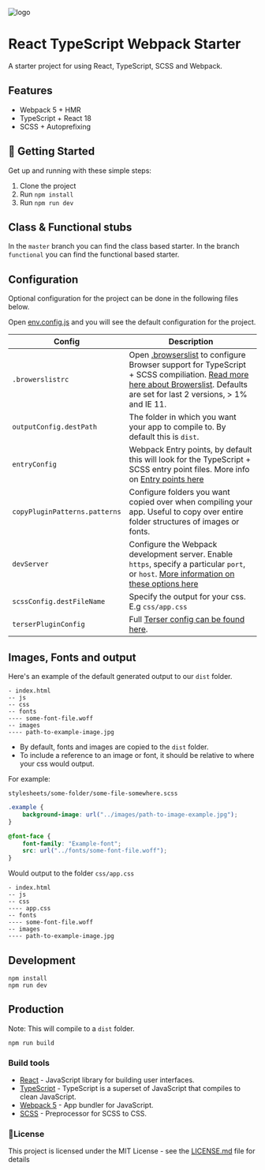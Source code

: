 ![logo](https://user-images.githubusercontent.com/6104940/107880275-b04f2b80-6ed5-11eb-9852-de05425070cc.png)

# React TypeScript Webpack Starter

A starter project for using React, TypeScript, SCSS and Webpack.

## Features
- Webpack 5 + HMR
- TypeScript + React 18
- SCSS + Autoprefixing 

## 🚀 Getting Started

Get up and running with these simple steps:

1. Clone the project
2. Run `npm install`
3. Run `npm run dev`


## Class & Functional stubs
In the `master` branch you can find the class based starter. In the branch `functional` you can find the functional based starter.


## Configuration
Optional configuration for the project can be done in the following files below.

Open [env.config.js](/env.config.js) and you will see the default configuration for the project.


| Config      | Description |
| ----------- | ----------- |
| `.browerslistrc`      | Open [.browserslist](/.browserslist) to configure Browser support for TypeScript + SCSS compiliation. [Read more here about Browerslist](https://github.com/browserslist/browserslist). Defaults are set for last 2 versions, > 1% and IE 11.   |
| `outputConfig.destPath` | The folder in which you want your app to compile to. By default this is `dist`.               |
| `entryConfig` | Webpack Entry points, by default this will look for the TypeScript + SCSS entry point files.  More info on [Entry points here](https://webpack.js.org/concepts/entry-points/ )               |
| `copyPluginPatterns.patterns` | Configure folders you want copied over when compiling your app. Useful to copy over entire folder structures of images or fonts. |
| `devServer` | Configure the Webpack development server. Enable `https`, specify a particular `port`, or `host`. [More information on these options here](https://webpack.js.org/configuration/dev-server/)
| `scssConfig.destFileName` | Specify the output for your css. E.g `css/app.css`
| `terserPluginConfig` | Full [Terser config can be found here](https://webpack.js.org/plugins/terser-webpack-plugin/#terseroptions).


## Images, Fonts and output 

Here's an example of the default generated output to our `dist` folder.
```
- index.html
-- js
-- css
-- fonts
---- some-font-file.woff
-- images
---- path-to-example-image.jpg
```

- By default, fonts and images are copied to the `dist` folder.
- To include a reference to an image or font, it should be relative to where your css would output.

For example: 

`stylesheets/some-folder/some-file-somewhere.scss`
```css
.example {
    background-image: url("../images/path-to-image-example.jpg");
}

@font-face {
    font-family: "Example-font";
    src: url("../fonts/some-font-file.woff");
}
``` 

Would output to the folder `css/app.css` 

```
- index.html
-- js
-- css
---- app.css
-- fonts
---- some-font-file.woff
-- images
---- path-to-example-image.jpg
```


## Development

```shell
npm install
npm run dev
```

## Production
Note: This will compile to a `dist` folder.
```shell
npm run build
```




### Build tools

* [React](https://reactjs.org/) - JavaScript library for building user interfaces.
* [TypeScript](https://www.typescriptlang.org) - TypeScript is a superset of JavaScript that compiles to clean JavaScript.
* [Webpack 5](https://webpack.js.org/) - App bundler for JavaScript.
* [SCSS](https://sass-lang.com/) - Preprocessor for SCSS to CSS.


### 📝License
This project is licensed under the MIT License - see the [LICENSE.md](LICENSE.md) file for details